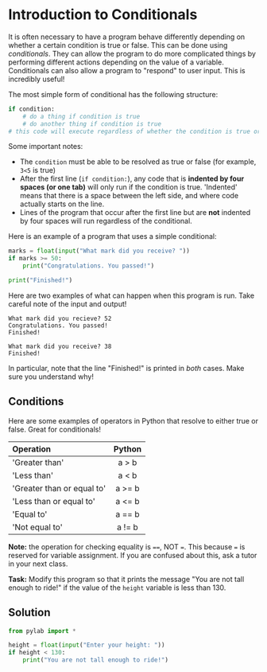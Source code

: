 # Introduction to Conditionals

It is often necessary to have a program behave differently depending on whether a certain condition is true or false. This can be done using *conditionals*. They can allow the program to do more complicated things by performing different actions depending on the value of a variable. Conditionals can also allow a program to "respond" to user input. This is incredibly useful!

The most simple form of conditional has the following structure:
```python
if condition:
    # do a thing if condition is true
    # do another thing if condition is true
# this code will execute regardless of whether the condition is true or false.
```
Some important notes:
* The `condition` must be able to be resolved as true or false (for example, `3<5` is true)
* After the first line (`if condition:`), any code that is **indented by four spaces (or one tab)** will only run if the condition is true. 'Indented' means that there is a space between the left side, and where code actually starts on the line.
* Lines of the program that occur after the first line but are **not** indented by four spaces will run regardless of the conditional.

Here is an example of a program that uses a simple conditional:

```python
marks = float(input("What mark did you receive? "))
if marks >= 50:
    print("Congratulations. You passed!")

print("Finished!")
```

Here are two examples of what can happen when this program is run. Take careful note of the input and output!
```
What mark did you recieve? 52
Congratulations. You passed!
Finished!

What mark did you receive? 38
Finished!
```
In particular, note that the line "Finished!" is printed in *both* cases. Make sure you understand why!

## Conditions
Here are some examples of operators in Python that resolve to either true or false. Great for conditionals!

| Operation                  | Python |
|:---------------------------|:------:|
| 'Greater than'             | a > b  |
| 'Less than'                | a < b  |
| 'Greater than or equal to' | a >= b |
| 'Less than or equal to'    | a <= b |
| 'Equal to'                 | a == b |
| 'Not equal to'             | a != b |

**Note:** the operation for checking equality is `==`, NOT `=`. This because `=` is reserved for variable assignment. If you are confused about this, ask a tutor in your next class.

**Task:** Modify this program so that it prints the message "You are not tall enough to ride!" if the value of the `height` variable is less than 130.

## Solution
```python
from pylab import *

height = float(input("Enter your height: "))
if height < 130:
    print("You are not tall enough to ride!")
```
